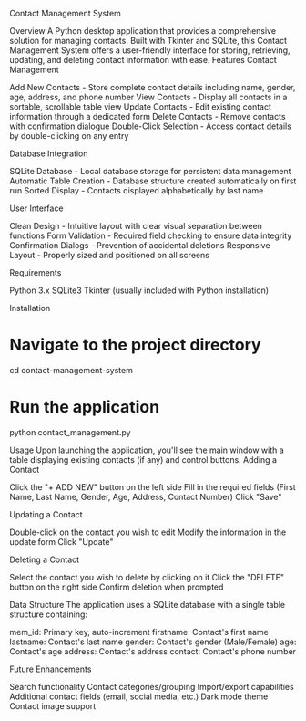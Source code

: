 Contact Management System

Overview
A Python desktop application that provides a comprehensive solution for managing contacts. Built with Tkinter and SQLite, this Contact Management System offers a user-friendly interface for storing, retrieving, updating, and deleting contact information with ease.
Features
Contact Management

Add New Contacts - Store complete contact details including name, gender, age, address, and phone number
View Contacts - Display all contacts in a sortable, scrollable table view
Update Contacts - Edit existing contact information through a dedicated form
Delete Contacts - Remove contacts with confirmation dialogue
Double-Click Selection - Access contact details by double-clicking on any entry

Database Integration

SQLite Database - Local database storage for persistent data management
Automatic Table Creation - Database structure created automatically on first run
Sorted Display - Contacts displayed alphabetically by last name

User Interface

Clean Design - Intuitive layout with clear visual separation between functions
Form Validation - Required field checking to ensure data integrity
Confirmation Dialogs - Prevention of accidental deletions
Responsive Layout - Properly sized and positioned on all screens

Requirements

Python 3.x
SQLite3
Tkinter (usually included with Python installation)

Installation

# Navigate to the project directory
cd contact-management-system

# Run the application
python contact_management.py

Usage
Upon launching the application, you'll see the main window with a table displaying existing contacts (if any) and control buttons.
Adding a Contact

Click the "+ ADD NEW" button on the left side
Fill in the required fields (First Name, Last Name, Gender, Age, Address, Contact Number)
Click "Save"

Updating a Contact

Double-click on the contact you wish to edit
Modify the information in the update form
Click "Update"

Deleting a Contact

Select the contact you wish to delete by clicking on it
Click the "DELETE" button on the right side
Confirm deletion when prompted

Data Structure
The application uses a SQLite database with a single table structure containing:

mem_id: Primary key, auto-increment
firstname: Contact's first name
lastname: Contact's last name
gender: Contact's gender (Male/Female)
age: Contact's age
address: Contact's address
contact: Contact's phone number

Future Enhancements

Search functionality
Contact categories/grouping
Import/export capabilities
Additional contact fields (email, social media, etc.)
Dark mode theme
Contact image support
